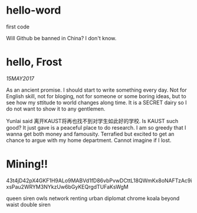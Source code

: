 # hello-word
first code

Will Github be banned in China? I don't know.

# hello, Frost

_15MAY2017_

As an ancient promise. I should start to write something every day. Not for English skill, not for bloging, not for someone or some boring ideas, but to see how my sttitude to world changes along time. It is a SECRET dairy so I do not want to show it to any gentlemen.

Yunlai said 离开KAUST将再也找不到对学生如此好的学校. Is KAUST such good? It just gave is a peaceful place to do research. I am so greedy that I wanna get both money and famousity. Terrafied but excited to get an chance to argue with my home department. Cannot imagine if I lost.

# Mining!!
43t4jD42pX4GKF1H9ALo9MABVd1fD86vbPvwDCttL18QWmKx8oNAFTzAc9ixsPau2WRYM3NYkzUw6bGyKEQrgdTUFaKsWgM

queen siren owls network renting urban diplomat chrome koala beyond waist double siren

